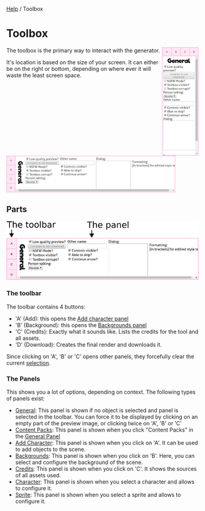 [Help](index.md) / Toolbox

# Toolbox

<img align="right" src="vertical.png" title="The panel in vertical mode" alt="Vertical panel">

The toolbox is the primary way to interact with the generator.

It's location is based on the size of your screen. It can either be on the right or bottom, depending on where ever it will waste the least screen space.

![Horizontal panel](horizontal.png 'The panel in horizontal mode')

## Parts

![Parts](toolbox_parts.png 'The panel in horizontal mode')

### The toolbar

The toolbar contains 4 buttons:

- 'A' (Add): this opens the [Add character panel](panels/add.md)
- 'B' (Background): this opens the [Backgrounds panel](panels/backgrounds.md)
- 'C' (Credits): Exactly what it sounds like. Lists the credits for the tool and all assets.
- 'D' (Download): Creates the final render and downloads it.

Since clicking on 'A', 'B' or 'C' opens other panels, they forcefully clear the current [selection](selection.md).

### The Panels

This shows you a lot of options, depending on context. The following types of panels exist:

- [General](panels/general.md): This panel is shown if no object is selected and panel is selected in the toolbar. You can force it to be displayed by clicking on an empty part of the preview image, or clicking twice on 'A', 'B' or 'C'
- [Content Packs](panels/content_packs.md): This panel is shown when you click "Content Packs" in the [General Panel](panels/general.md)
- [Add Character](panels/add.md): This panel is shown when you click on 'A'. It can be used to add objects to the scene.
- [Backgrounds](panels/backgrounds.md): This panel is shown when you click on 'B'. Here, you can select and configure the background of the scene.
- [Credits](panels/credits.md): This panel is shown when you click on 'C'. It shows the sources of all assets used.
- [Character](panels/character.md): This panel is shown when you select a character and allows to configure it.
- [Sprite](panels/sprite.md): This panel is shown when you select a sprite and allows to configure it.

